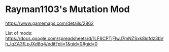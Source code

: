 # Rayman1103's Mutation Mod

https://www.gamemaps.com/details/2862

List of mods:
https://docs.google.com/spreadsheets/d/1LF8CPTjFlwJ7mNZSxk8lofdz3bVh_IqZA3fLpJXd8q4/edit?pli=1&gid=0#gid=0